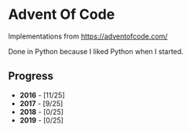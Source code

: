 # Advent Of Code
Implementations from https://adventofcode.com/

Done in Python because I liked Python when I started.

## Progress

* __2016__ - [11/25]
* __2017__ - [9/25]
* __2018__ - [0/25]
* __2019__ - [0/25]
